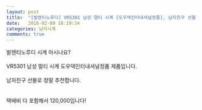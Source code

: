 ```yaml
---
layout: post
title:  "[발렌티노루디] VR5301 남성 멀티 시계 [도우덱인터내셔널정품], 남자친구 선물 추천"
date:   2016-02-09 18:19:34
categories: 남자시계
comments: true
---
```


발렌티노루디 시계 아시나요? 
<br><br>
VR5301 남성 멀티 시계 도우덱인터내셔널정품 제품입니다.
<br><br>
남자친구 선물로 정말 추천합니다.  
<br><br>
택배비 다 포함해서 120,000입니다! <br>
<br>
<img class="image" src="https://4.bp.blogspot.com/-6n5oKG0w0G8/W-cmVnSR-SI/AAAAAAAAAqo/3D0wRfo8g4A5yKfEttIbhXMI79eLVZJHACLcBGAs/s1600/7367355673456.jpg" alt=""/>
<br>
<br>
<img class="image" src="http://www.nbbang.co.kr/data/webedit/20171122161547_pzbiajip.jpg" alt=""/>